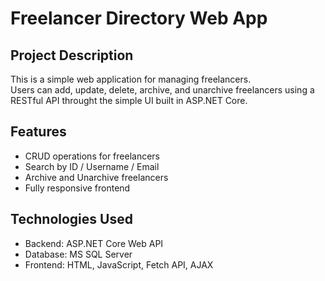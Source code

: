 # Freelancer Directory Web App  

##  Project Description  
This is a simple web application for managing freelancers.  
Users can add, update, delete, archive, and unarchive freelancers using a RESTful API throught the simple UI built in ASP.NET Core.  

##  Features  
- CRUD operations for freelancers  
- Search by ID / Username / Email
- Archive and Unarchive freelancers  
- Fully responsive frontend  

##  Technologies Used  
- Backend: ASP.NET Core Web API  
- Database: MS SQL Server  
- Frontend: HTML, JavaScript, Fetch API, AJAX
